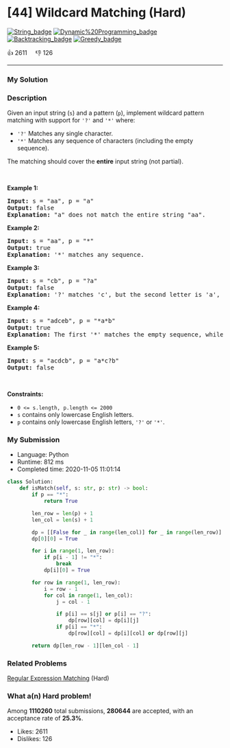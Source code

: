 # [44] Wildcard Matching (Hard)

[![String_badge](https://img.shields.io/badge/topic-String-green.svg)](https://leetcode.com/problems/wildcard-matching/)  [![Dynamic%20Programming_badge](https://img.shields.io/badge/topic-Dynamic%20Programming-green.svg)](https://leetcode.com/problems/wildcard-matching/)  [![Backtracking_badge](https://img.shields.io/badge/topic-Backtracking-green.svg)](https://leetcode.com/problems/wildcard-matching/)  [![Greedy_badge](https://img.shields.io/badge/topic-Greedy-green.svg)](https://leetcode.com/problems/wildcard-matching/) 

:+1: 2611 &nbsp; &nbsp; :thumbsdown: 126

---

### My Solution


### Description
<p>Given an input string (<code>s</code>) and a pattern (<code>p</code>), implement wildcard pattern matching with support for <code>&#39;?&#39;</code> and <code>&#39;*&#39;</code> where:</p>

<ul>
	<li><code>&#39;?&#39;</code> Matches any single character.</li>
	<li><code>&#39;*&#39;</code> Matches any sequence of characters (including the empty sequence).</li>
</ul>

<p>The matching should cover the <strong>entire</strong> input string (not partial).</p>

<p>&nbsp;</p>
<p><strong>Example 1:</strong></p>

<pre>
<strong>Input:</strong> s = &quot;aa&quot;, p = &quot;a&quot;
<strong>Output:</strong> false
<strong>Explanation:</strong> &quot;a&quot; does not match the entire string &quot;aa&quot;.
</pre>

<p><strong>Example 2:</strong></p>

<pre>
<strong>Input:</strong> s = &quot;aa&quot;, p = &quot;*&quot;
<strong>Output:</strong> true
<strong>Explanation:</strong>&nbsp;&#39;*&#39; matches any sequence.
</pre>

<p><strong>Example 3:</strong></p>

<pre>
<strong>Input:</strong> s = &quot;cb&quot;, p = &quot;?a&quot;
<strong>Output:</strong> false
<strong>Explanation:</strong>&nbsp;&#39;?&#39; matches &#39;c&#39;, but the second letter is &#39;a&#39;, which does not match &#39;b&#39;.
</pre>

<p><strong>Example 4:</strong></p>

<pre>
<strong>Input:</strong> s = &quot;adceb&quot;, p = &quot;*a*b&quot;
<strong>Output:</strong> true
<strong>Explanation:</strong>&nbsp;The first &#39;*&#39; matches the empty sequence, while the second &#39;*&#39; matches the substring &quot;dce&quot;.
</pre>

<p><strong>Example 5:</strong></p>

<pre>
<strong>Input:</strong> s = &quot;acdcb&quot;, p = &quot;a*c?b&quot;
<strong>Output:</strong> false
</pre>

<p>&nbsp;</p>
<p><strong>Constraints:</strong></p>

<ul>
	<li><code>0 &lt;= s.length, p.length &lt;= 2000</code></li>
	<li><code>s</code> contains only lowercase English letters.</li>
	<li><code>p</code> contains only lowercase English letters, <code>&#39;?&#39;</code> or <code>&#39;*&#39;</code>.</li>
</ul>



### My Submission

- Language: Python
- Runtime: 812 ms
- Completed time: 2020-11-05 11:01:14

```Python
class Solution:
    def isMatch(self, s: str, p: str) -> bool:
        if p == "*":
            return True

        len_row = len(p) + 1
        len_col = len(s) + 1

        dp = [[False for _ in range(len_col)] for _ in range(len_row)]
        dp[0][0] = True

        for i in range(1, len_row):
            if p[i - 1] != "*":
                break
            dp[i][0] = True

        for row in range(1, len_row):
            i = row - 1
            for col in range(1, len_col):
                j = col - 1

                if p[i] == s[j] or p[i] == "?":
                    dp[row][col] = dp[i][j]
                if p[i] == "*":
                    dp[row][col] = dp[i][col] or dp[row][j]

        return dp[len_row - 1][len_col - 1]
```


### Related Problems
[Regular Expression Matching](https://leetcode.com/problems/regular-expression-matching/) (Hard) <br>



### What a(n) Hard problem!
Among **1110260** total submissions, **280644** are accepted, with an acceptance rate of **25.3%**. <br>

- Likes: 2611
- Dislikes: 126

